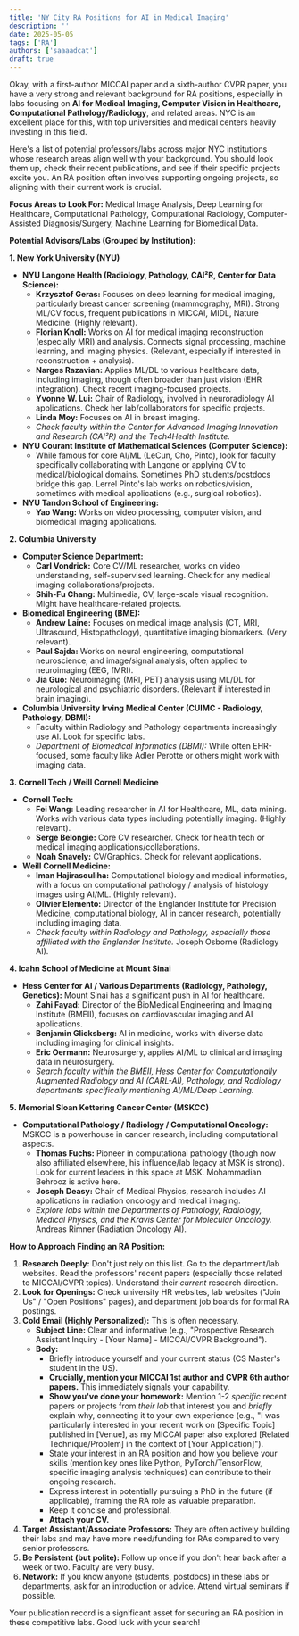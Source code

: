 ```yaml
---
title: 'NY City RA Positions for AI in Medical Imaging'
description: ''
date: 2025-05-05
tags: ['RA']
authors: ['saaaadcat']
draft: true
---
```


Okay, with a first-author MICCAI paper and a sixth-author CVPR paper, you have a very strong and relevant background for RA positions, especially in labs focusing on **AI for Medical Imaging, Computer Vision in Healthcare, Computational Pathology/Radiology**, and related areas. NYC is an excellent place for this, with top universities and medical centers heavily investing in this field.

Here's a list of potential professors/labs across major NYC institutions whose research areas align well with your background. You should look them up, check their recent publications, and see if their specific projects excite you. An RA position often involves supporting ongoing projects, so aligning with their current work is crucial.

**Focus Areas to Look For:** Medical Image Analysis, Deep Learning for Healthcare, Computational Pathology, Computational Radiology, Computer-Assisted Diagnosis/Surgery, Machine Learning for Biomedical Data.

**Potential Advisors/Labs (Grouped by Institution):**

**1. New York University (NYU)**

* **NYU Langone Health (Radiology, Pathology, CAI²R, Center for Data Science):**
  * **Krzysztof Geras:** Focuses on deep learning for medical imaging, particularly breast cancer screening (mammography, MRI). Strong ML/CV focus, frequent publications in MICCAI, MIDL, Nature Medicine. (Highly relevant).
  * **Florian Knoll:** Works on AI for medical imaging reconstruction (especially MRI) and analysis. Connects signal processing, machine learning, and imaging physics. (Relevant, especially if interested in reconstruction + analysis).
  * **Narges Razavian:** Applies ML/DL to various healthcare data, including imaging, though often broader than just vision (EHR integration). Check recent imaging-focused projects.
  * **Yvonne W. Lui:** Chair of Radiology, involved in neuroradiology AI applications. Check her lab/collaborators for specific projects.
  * **Linda Moy:** Focuses on AI in breast imaging.
  * *Check faculty within the Center for Advanced Imaging Innovation and Research (CAI²R) and the Tech4Health Institute.*
* **NYU Courant Institute of Mathematical Sciences (Computer Science):**
  * While famous for core AI/ML (LeCun, Cho, Pinto), look for faculty specifically collaborating with Langone or applying CV to medical/biological domains. Sometimes PhD students/postdocs bridge this gap. Lerrel Pinto's lab works on robotics/vision, sometimes with medical applications (e.g., surgical robotics).
* **NYU Tandon School of Engineering:**
  * **Yao Wang:** Works on video processing, computer vision, and biomedical imaging applications.

**2. Columbia University**

* **Computer Science Department:**
  * **Carl Vondrick:** Core CV/ML researcher, works on video understanding, self-supervised learning. Check for any medical imaging collaborations/projects.
  * **Shih-Fu Chang:** Multimedia, CV, large-scale visual recognition. Might have healthcare-related projects.
* **Biomedical Engineering (BME):**
  * **Andrew Laine:** Focuses on medical image analysis (CT, MRI, Ultrasound, Histopathology), quantitative imaging biomarkers. (Very relevant).
  * **Paul Sajda:** Works on neural engineering, computational neuroscience, and image/signal analysis, often applied to neuroimaging (EEG, fMRI).
  * **Jia Guo:** Neuroimaging (MRI, PET) analysis using ML/DL for neurological and psychiatric disorders. (Relevant if interested in brain imaging).
* **Columbia University Irving Medical Center (CUIMC - Radiology, Pathology, DBMI):**
  * Faculty within Radiology and Pathology departments increasingly use AI. Look for specific labs.
  * *Department of Biomedical Informatics (DBMI):* While often EHR-focused, some faculty like Adler Perotte or others might work with imaging data.

**3. Cornell Tech / Weill Cornell Medicine**

* **Cornell Tech:**
  * **Fei Wang:** Leading researcher in AI for Healthcare, ML, data mining. Works with various data types including potentially imaging. (Highly relevant).
  * **Serge Belongie:** Core CV researcher. Check for health tech or medical imaging applications/collaborations.
  * **Noah Snavely:** CV/Graphics. Check for relevant applications.
* **Weill Cornell Medicine:**
  * **Iman Hajirasouliha:** Computational biology and medical informatics, with a focus on computational pathology / analysis of histology images using AI/ML. (Highly relevant).
  * **Olivier Elemento:** Director of the Englander Institute for Precision Medicine, computational biology, AI in cancer research, potentially including imaging data.
  * *Check faculty within Radiology and Pathology, especially those affiliated with the Englander Institute.* Joseph Osborne (Radiology AI).

**4. Icahn School of Medicine at Mount Sinai**

* **Hess Center for AI / Various Departments (Radiology, Pathology, Genetics):** Mount Sinai has a significant push in AI for healthcare.
  * **Zahi Fayad:** Director of the BioMedical Engineering and Imaging Institute (BMEII), focuses on cardiovascular imaging and AI applications.
  * **Benjamin Glicksberg:** AI in medicine, works with diverse data including imaging for clinical insights.
  * **Eric Oermann:** Neurosurgery, applies AI/ML to clinical and imaging data in neurosurgery.
  * *Search faculty within the BMEII, Hess Center for Computationally Augmented Radiology and AI (CARL-AI), Pathology, and Radiology departments specifically mentioning AI/ML/Deep Learning.*

**5. Memorial Sloan Kettering Cancer Center (MSKCC)**

* **Computational Pathology / Radiology / Computational Oncology:** MSKCC is a powerhouse in cancer research, including computational aspects.
  * **Thomas Fuchs:** Pioneer in computational pathology (though now also affiliated elsewhere, his influence/lab legacy at MSK is strong). Look for current leaders in this space at MSK. Mohammadian Behrooz is active here.
  * **Joseph Deasy:** Chair of Medical Physics, research includes AI applications in radiation oncology and medical imaging.
  * *Explore labs within the Departments of Pathology, Radiology, Medical Physics, and the Kravis Center for Molecular Oncology.* Andreas Rimner (Radiation Oncology AI).

**How to Approach Finding an RA Position:**

1. **Research Deeply:** Don't just rely on this list. Go to the department/lab websites. Read the professors' recent papers (especially those related to MICCAI/CVPR topics). Understand their *current* research direction.
2. **Look for Openings:** Check university HR websites, lab websites ("Join Us" / "Open Positions" pages), and department job boards for formal RA postings.
3. **Cold Email (Highly Personalized):** This is often necessary.
    * **Subject Line:** Clear and informative (e.g., "Prospective Research Assistant Inquiry - [Your Name] - MICCAI/CVPR Background").
    * **Body:**
        * Briefly introduce yourself and your current status (CS Master's student in the US).
        * **Crucially, mention your MICCAI 1st author and CVPR 6th author papers.** This immediately signals your capability.
        * **Show you've done your homework:** Mention 1-2 *specific* recent papers or projects from *their lab* that interest you and *briefly* explain why, connecting it to your own experience (e.g., "I was particularly interested in your recent work on [Specific Topic] published in [Venue], as my MICCAI paper also explored [Related Technique/Problem] in the context of [Your Application]").
        * State your interest in an RA position and how you believe your skills (mention key ones like Python, PyTorch/TensorFlow, specific imaging analysis techniques) can contribute to their ongoing research.
        * Express interest in potentially pursuing a PhD in the future (if applicable), framing the RA role as valuable preparation.
        * Keep it concise and professional.
        * **Attach your CV.**
4. **Target Assistant/Associate Professors:** They are often actively building their labs and may have more need/funding for RAs compared to very senior professors.
5. **Be Persistent (but polite):** Follow up once if you don't hear back after a week or two. Faculty are very busy.
6. **Network:** If you know anyone (students, postdocs) in these labs or departments, ask for an introduction or advice. Attend virtual seminars if possible.

Your publication record is a significant asset for securing an RA position in these competitive labs. Good luck with your search!
